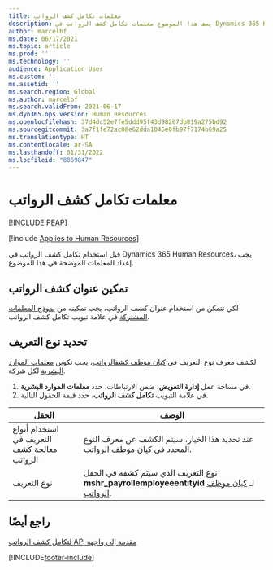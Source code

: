 ```yaml
---
title: معلمات تكامل كشف الرواتب
description: يصف هذا الموضوع معلمات تكامل كشف الرواتب في Dynamics 365 Human Resources.
author: marcelbf
ms.date: 06/17/2021
ms.topic: article
ms.prod: ''
ms.technology: ''
audience: Application User
ms.custom: ''
ms.assetid: ''
ms.search.region: Global
ms.author: marcelbf
ms.search.validFrom: 2021-06-17
ms.dyn365.ops.version: Human Resources
ms.openlocfilehash: 37d4dc52e7fe5ddd95f43d98267db819a275bd92
ms.sourcegitcommit: 3a7f1fe72ac08e62dda1045e0fb97f7174b69a25
ms.translationtype: HT
ms.contentlocale: ar-SA
ms.lasthandoff: 01/31/2022
ms.locfileid: "8069847"
---
```

# <a name="payroll-integration-parameters"></a>معلمات تكامل كشف الرواتب


[!INCLUDE [PEAP](../includes/peap-1.md)]

[!include [Applies to Human Resources](../includes/applies-to-hr.md)]

قبل استخدام تكامل كشف الرواتب في Dynamics 365 Human Resources، يجب إعداد المعلمات الموضحة في هذا الموضوع.

## <a name="enable-payroll-address"></a>تمكين عنوان كشف الرواتب

لكي تتمكن من استخدام عنوان كشف الرواتب، يجب تمكينه من [نموذج المعلمات المشتركة](hr-setup-shared-parameters.md) في علامة تبويب تكامل كشف الرواتب.

## <a name="define-the-identification-type"></a>تحديد نوع التعريف

لكشف معرف نوع التعريف في [كيان موظف كشفالرواتب](hr-admin-integration-payroll-api-payroll-employee.md)، يجب تكوين [معلمات الموارد البشرية](hr-setup-shared-parameters.md) لكل شركة.

1. في مساحة عمل **إدارة التعويض**، ضمن الارتباطات، حدد **معلمات الموارد البشرية**. 
2. في علامة التبويب **تكامل كشف الرواتب**، حدد قيمة الحقول التالية.

| الحقل | الوصف |
| --- | --- |
| استخدام أنواع التعريف في معالجة كشف الرواتب | عند تحديد هذا الخيار، سيتم الكشف عن معرف النوع المحدد في كيان موظف الرواتب. |
| نوع التعريف | نوع التعريف الذي سيتم كشفه في الحقل **mshr_payrollemployeeentityid** لـ [كيان موظف الرواتب](hr-admin-integration-payroll-api-payroll-employee.md). |

## <a name="see-also"></a>راجع أيضًا

[‏‫مقدمة إلى واجهة API لتكامل كشف الرواتب](hr-admin-integration-payroll-api-introduction.md)

[!INCLUDE[footer-include](../includes/footer-banner.md)]
